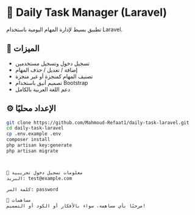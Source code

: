 # 📝 Daily Task Manager (Laravel)

تطبيق بسيط لإدارة المهام اليومية باستخدام Laravel.

## 🚀 الميزات

- تسجيل دخول وتسجيل مستخدمين
- إضافة / تعديل / حذف المهام
- تصنيف المهام كمنجزة أو غير منجزة
- تصميم أنيق باستخدام Bootstrap
- دعم اللغة العربية بالكامل

## ⚙️ الإعداد محليًا

```bash
git clone https://github.com/Mahmoud-Refaat1/daily-task-laravel.git
cd daily-task-laravel
cp .env.example .env
composer install
php artisan key:generate
php artisan migrate



🧪 معلومات تسجيل دخول تجريبية
البريد: test@example.com

كلمة السر: password

🧤 مساهمات
مرحبًا بأي مساهمة، سواء بالأفكار أو الكود أو التصميم!




